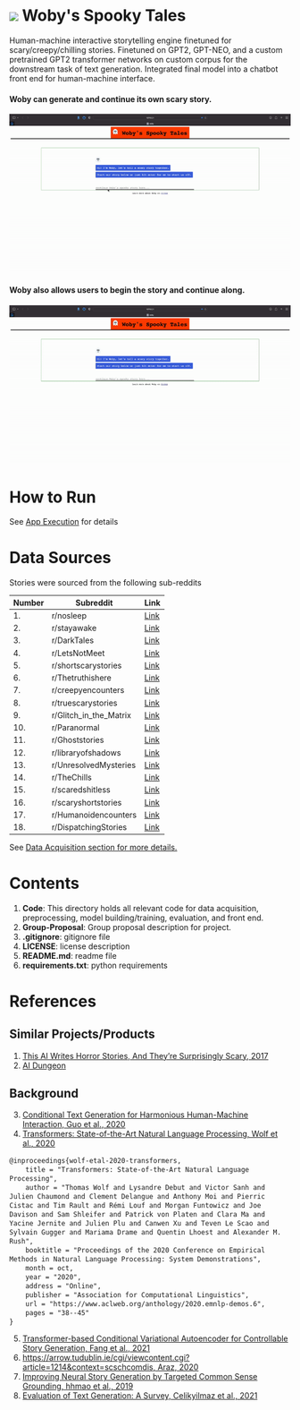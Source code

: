 # <img src="https://emojipedia-us.s3.amazonaws.com/source/skype/289/ghost_1f47b.png" width="28"> Woby's Spooky Tales 
Human-machine interactive storytelling engine finetuned for scary/creepy/chilling stories. Finetuned on GPT2, GPT-NEO, and a custom pretrained GPT2 transformer networks on custom corpus for the downstream task of text generation. Integrated final model into a chatbot front end for human-machine interface.

#### Woby can generate and continue its own scary story.
![woby_only](https://github.com/justjoshtings/Final-Project-Group4/blob/main/Code/results/woby_only.gif)

#### Woby also allows users to begin the story and continue along.
![woby_human](https://github.com/justjoshtings/Final-Project-Group4/blob/main/Code/results/woby_human.gif)

# How to Run
See [App Execution](https://github.com/justjoshtings/Final-Project-Group4/blob/main/Code/README.md#app-execution) for details

# Data Sources
Stories were sourced from the following sub-reddits

Number | Subreddit | Link 
| --- | --- | --- |
| 1. | r/nosleep | [Link](https://www.reddit.com/r/nosleep/) | 
| 2. | r/stayawake | [Link](https://www.reddit.com/r/stayawake/) | 
| 3. | r/DarkTales | [Link](https://www.reddit.com/r/DarkTales/) | 
| 4. | r/LetsNotMeet | [Link](https://www.reddit.com/r/LetsNotMeet/) | 
| 5. | r/shortscarystories | [Link](https://www.reddit.com/r/shortscarystories/) | 
| 6. | r/Thetruthishere | [Link](https://www.reddit.com/r/Thetruthishere/) | 
| 7. | r/creepyencounters | [Link](https://www.reddit.com/r/creepyencounters/) | 
| 8. | r/truescarystories | [Link](https://www.reddit.com/r/TrueScaryStories/) | 
| 9. | r/Glitch_in_the_Matrix | [Link](https://www.reddit.com/r/Glitch_in_the_Matrix/) | 
| 10. | r/Paranormal | [Link](https://www.reddit.com/r/Paranormal/) | 
| 11. | r/Ghoststories | [Link](https://www.reddit.com/r/Ghoststories/) | 
| 12. | r/libraryofshadows | [Link](https://www.reddit.com/r/libraryofshadows/) | 
| 13. | r/UnresolvedMysteries | [Link](https://www.reddit.com/r/UnresolvedMysteries/) | 
| 14. | r/TheChills | [Link](https://www.reddit.com/r/TheChills/) | 
| 15. | r/scaredshitless | [Link](https://www.reddit.com/r/scaredshitless/) | 
| 16. | r/scaryshortstories | [Link](https://www.reddit.com/r/scaryshortstories/) | 
| 17. | r/Humanoidencounters | [Link](https://www.reddit.com/r/Humanoidencounters/) | 
| 18. | r/DispatchingStories | [Link](https://www.reddit.com/r/DispatchingStories/) | 

See [Data Acquisition section for more details.](https://github.com/justjoshtings/Final-Project-Group4/blob/main/Code/README.md#data-acquisition)

# Contents
1. **Code**: This directory holds all relevant code for data acquisition, preprocessing, model building/training, evaluation, and front end.
2. **Group-Proposal**: Group proposal description for project.
3. **.gitignore**: gitignore file
4. **LICENSE**: license description
5. **README.md**: readme file
6. **requirements.txt**: python requirements

# References

## Similar Projects/Products
1. [This AI Writes Horror Stories, And They’re Surprisingly Scary, 2017](https://www.fastcompany.com/90148966/this-ai-writes-horror-stories-and-theyre-surprisingly-scary)
2. [AI Dungeon](https://play.aidungeon.io/main/home)

## Background
3. [Conditional Text Generation for Harmonious Human-Machine Interaction, Guo et al., 2020](https://arxiv.org/pdf/1909.03409.pdf)
4. [Transformers: State-of-the-Art Natural Language Processing, Wolf et al., 2020](https://aclanthology.org/2020.emnlp-demos.6/)
```
@inproceedings{wolf-etal-2020-transformers,
    title = "Transformers: State-of-the-Art Natural Language Processing",
    author = "Thomas Wolf and Lysandre Debut and Victor Sanh and Julien Chaumond and Clement Delangue and Anthony Moi and Pierric Cistac and Tim Rault and Rémi Louf and Morgan Funtowicz and Joe Davison and Sam Shleifer and Patrick von Platen and Clara Ma and Yacine Jernite and Julien Plu and Canwen Xu and Teven Le Scao and Sylvain Gugger and Mariama Drame and Quentin Lhoest and Alexander M. Rush",
    booktitle = "Proceedings of the 2020 Conference on Empirical Methods in Natural Language Processing: System Demonstrations",
    month = oct,
    year = "2020",
    address = "Online",
    publisher = "Association for Computational Linguistics",
    url = "https://www.aclweb.org/anthology/2020.emnlp-demos.6",
    pages = "38--45"
}
```
5. [Transformer-based Conditional Variational Autoencoder for Controllable Story Generation, Fang et al., 2021](https://arxiv.org/pdf/2101.00828.pdf)
6. [https://arrow.tudublin.ie/cgi/viewcontent.cgi?article=1214&context=scschcomdis, Araz, 2020](https://arrow.tudublin.ie/cgi/viewcontent.cgi?article=1214&context=scschcomdis)
7. [ Improving Neural Story Generation by Targeted Common Sense Grounding, hhmao et al., 2019](https://aclanthology.org/D19-1615.pdf)
8. [Evaluation of Text Generation: A Survey, Celikyilmaz et al., 2021](https://arxiv.org/pdf/2006.14799.pdf)
